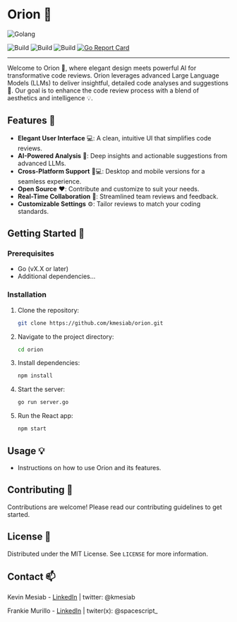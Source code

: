 # Orion 🌌

![Golang](https://img.shields.io/badge/Go-00add8.svg?labelColor=171e21&style=for-the-badge&logo=go)

![Build](https://github.com/kmesiab/orion/actions/workflows/go-build.yml/badge.svg)
![Build](https://github.com/kmesiab/orion/actions/workflows/go-lint.yml/badge.svg)
![Build](https://github.com/kmesiab/orion/actions/workflows/go-test.yml/badge.svg)
[![Go Report Card](https://goreportcard.com/badge/github.com/kmesiab/orion)](https://goreportcard.com/report/github.com/kmesiab/orion)

---

Welcome to Orion 🚀, where elegant design meets powerful AI for transformative
code reviews. Orion leverages advanced Large Language Models (LLMs) to deliver
insightful, detailed code analyses and suggestions 🧠. Our goal is to enhance the
code review process with a blend of aesthetics and intelligence 💡.

## Features 🌟

- **Elegant User Interface** 💻: A clean, intuitive UI that simplifies code
  reviews.
- **AI-Powered Analysis** 🤖: Deep insights and actionable suggestions from
  advanced LLMs.
- **Cross-Platform Support** 📱💻: Desktop and mobile versions for a seamless
  experience.
- **Open Source** ❤️: Contribute and customize to suit your needs.
- **Real-Time Collaboration** 🤝: Streamlined team reviews and feedback.
- **Customizable Settings** ⚙️: Tailor reviews to match your coding standards.

## Getting Started 🚀

### Prerequisites

- Go (vX.X or later)
- Additional dependencies...

### Installation

1. Clone the repository:

   ```bash
   git clone https://github.com/kmesiab/orion.git
   ```

2. Navigate to the project directory:

   ```bash
   cd orion
   ```

3. Install dependencies:

   ```bash
   npm install
   ```

4. Start the server:

   ```bash
   go run server.go
   ```

5. Run the React app:

   ```bash
   npm start
   ```

## Usage 💡

- Instructions on how to use Orion and its features.

## Contributing 🤝

Contributions are welcome! Please read our contributing guidelines to get
started.

## License 📜

Distributed under the MIT License. See `LICENSE` for more information.

## Contact 📫

Kevin Mesiab - [LinkedIn](https://linkedin.com/in/kmesiab) | twitter: @kmesiab

Frankie Murillo - [LinkedIn](https://www.linkedin.com/in/frankie-murillo) | twiter(x): @spacescript\_
